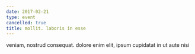 ```yaml
---
date: 2017-02-21
type: event
cancelled: true
title: mollit. laboris in esse
---
```

veniam, nostrud consequat. dolore enim elit, ipsum cupidatat in ut aute nisi